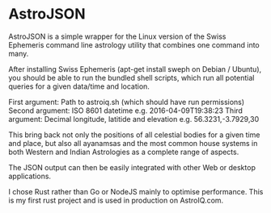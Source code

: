 # AstroJSON

AstroJSON is a simple wrapper for the Linux version of the Swiss Ephemeris command line astrology utility that combines one command into many.

After installing Swiss Ephemeris (apt-get install sweph on Debian / Ubuntu), you should be able to run the bundled shell scripts, which run all potential queries for a given data/time and location.

First argument: Path to astroiq.sh (which should have run permissions)
Second argument: ISO 8601 datetime e.g. 2016-04-09T19:38:23
Third argument: Decimal longitude, latitide and elevation e.g. 56.3231,-3.7929,30

This bring back not only the positions of all celestial bodies for a given time and place, but also all ayanamsas and the most common house systems in both Western and Indian Astrologies as a complete range of aspects.

The JSON output can then be easily integrated with other Web or desktop applications.

I chose Rust rather than Go or NodeJS mainly to optimise performance. This is my first rust project and is used in production on AstroIQ.com.
